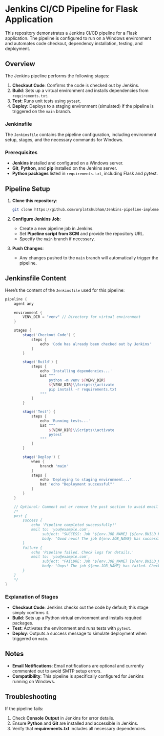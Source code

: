 # Jenkins CI/CD Pipeline for Flask Application

This repository demonstrates a Jenkins CI/CD pipeline for a Flask application. The pipeline is configured to run on a Windows environment and automates code checkout, dependency installation, testing, and deployment.

## Overview

The Jenkins pipeline performs the following stages:
1. **Checkout Code**: Confirms the code is checked out by Jenkins.
2. **Build**: Sets up a virtual environment and installs dependencies from `requirements.txt`.
3. **Test**: Runs unit tests using `pytest`.
4. **Deploy**: Deploys to a staging environment (simulated) if the pipeline is triggered on the `main` branch.

### Jenkinsfile

The `Jenkinsfile` contains the pipeline configuration, including environment setup, stages, and the necessary commands for Windows.

### Prerequisites

- **Jenkins** installed and configured on a Windows server.
- **Git**, **Python**, and **pip** installed on the Jenkins server.
- **Python packages** listed in `requirements.txt`, including Flask and pytest.

## Pipeline Setup

1. **Clone this repository**:
   ```bash
   git clone https://github.com/urplatshubham/Jenkins-pipeline-implementation
   ```

2. **Configure Jenkins Job**:
   - Create a new pipeline job in Jenkins.
   - Set **Pipeline script from SCM** and provide the repository URL.
   - Specify the `main` branch if necessary.

3. **Push Changes**:
   - Any changes pushed to the `main` branch will automatically trigger the pipeline.

## Jenkinsfile Content

Here’s the content of the `Jenkinsfile` used for this pipeline:

```groovy
pipeline {
    agent any

    environment {
        VENV_DIR = "venv" // Directory for virtual environment
    }

    stages {
        stage('Checkout Code') {
            steps {
                echo 'Code has already been checked out by Jenkins'
            }
        }

        stage('Build') {
            steps {
                echo 'Installing dependencies...'
                bat """
                    python -m venv ${VENV_DIR}
                    ${VENV_DIR}\\Scripts\\activate
                    pip install -r requirements.txt
                """
            }
        }

        stage('Test') {
            steps {
                echo 'Running tests...'
                bat """
                    ${VENV_DIR}\\Scripts\\activate
                    pytest
                """
            }
        }

        stage('Deploy') {
            when {
                branch 'main'
            }
            steps {
                echo 'Deploying to staging environment...'
                bat 'echo "Deployment successful"'
            }
        }
    }

    // Optional: Comment out or remove the post section to avoid email errors if not configured
    /*
    post {
        success {
            echo 'Pipeline completed successfully!'
            mail to: 'you@example.com',
                 subject: "SUCCESS: Job '${env.JOB_NAME} [${env.BUILD_NUMBER}]'",
                 body: "Good news! The job ${env.JOB_NAME} has successfully completed."
        }
        failure {
            echo 'Pipeline failed. Check logs for details.'
            mail to: 'you@example.com',
                 subject: "FAILURE: Job '${env.JOB_NAME} [${env.BUILD_NUMBER}]'",
                 body: "Oops! The job ${env.JOB_NAME} has failed. Check the Jenkins logs for details."
        }
    }
    */
}
```

### Explanation of Stages
- **Checkout Code**: Jenkins checks out the code by default; this stage simply confirms it.
- **Build**: Sets up a Python virtual environment and installs required packages.
- **Test**: Activates the environment and runs tests with `pytest`.
- **Deploy**: Outputs a success message to simulate deployment when triggered on `main`.

## Notes
- **Email Notifications**: Email notifications are optional and currently commented out to avoid SMTP setup errors.
- **Compatibility**: This pipeline is specifically configured for Jenkins running on Windows.

## Troubleshooting
If the pipeline fails:
1. Check **Console Output** in Jenkins for error details.
2. Ensure **Python** and **Git** are installed and accessible in Jenkins.
3. Verify that **requirements.txt** includes all necessary dependencies.
